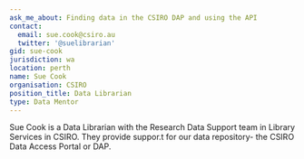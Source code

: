 ```yaml
---
ask_me_about: Finding data in the CSIRO DAP and using the API
contact:
  email: sue.cook@csiro.au
  twitter: '@suelibrarian'
gid: sue-cook
jurisdiction: wa
location: perth
name: Sue Cook
organisation: CSIRO
position_title: Data Librarian
type: Data Mentor
---
```


Sue Cook is a Data Librarian with the Research Data Support team in Library Services in CSIRO. They provide suppor.t for our data repository- the CSIRO Data Access Portal or DAP.